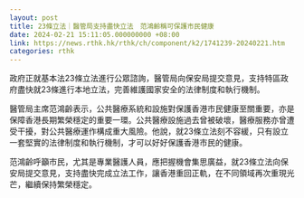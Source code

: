 ```yaml
---
layout: post
title: 23條立法｜醫管局支持盡快立法　范鴻齡稱可保護市民健康
date: 2024-02-21 15:11:05.000000000 +08:00
link: https://news.rthk.hk/rthk/ch/component/k2/1741239-20240221.htm
categories: rthk
---
```


政府正就基本法23條立法進行公眾諮詢，醫管局向保安局提交意見，支持特區政府盡快就23條進行本地立法，完善維護國家安全的法律制度和執行機制。

醫管局主席范鴻齡表示，公共醫療系統和設施對保護香港市民健康至關重要，亦是保障香港長期繁榮穩定的重要一環。公共醫療設施過去曾被破壞，醫療服務亦曾遭受干擾，對公共醫療運作構成重大風險。他說，就23條立法刻不容緩，只有設立一套堅實的法律制度和執行機制，才可以好好保護香港市民的健康。

范鴻齡呼籲市民，尤其是專業醫護人員，應把握機會集思廣益，就23條立法向保安局提交意見，支持盡快完成立法工作，讓香港重回正軌，在不同領域再次重現光芒，繼續保持繁榮穩定。
